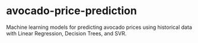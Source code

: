 # avocado-price-prediction
Machine learning models for predicting avocado prices using historical data with Linear Regression, Decision Trees, and SVR.
